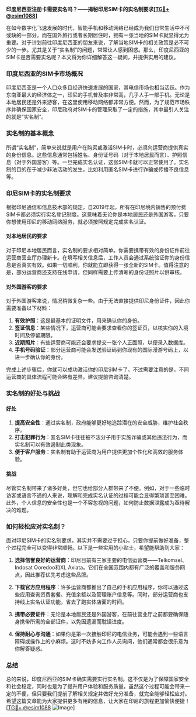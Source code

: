 **印度尼西亚注册卡需要实名吗？——揭秘印尼SIM卡的实名制要求[[TG💪+ @esim1088](https://t.me/s/esim1088)]**

在如今数字化飞速发展的时代，智能手机和移动网络已经成为我们日常生活中不可或缺的一部分。而在国外旅行或者长期居住时，拥有一张当地的SIM卡就显得尤为重要。对于计划前往印度尼西亚的朋友来说，了解当地SIM卡的相关政策是必不可少的一步。尤其是关于“实名制”的问题，常常让人感到困惑。那么，印度尼西亚的SIM卡是否需要实名呢？本文将为你详细解答这一疑问，并提供实用的建议。

### 印度尼西亚的SIM卡市场概况

印度尼西亚是一个人口众多且经济快速发展的国家，其电信市场也相当活跃。作为东南亚最大的经济体之一，印尼的手机普及率非常高，几乎人手一部手机。无论是本地居民还是外来游客，在这里使用移动网络都非常方便。然而，为了规范市场秩序并确保国家安全，印尼政府对SIM卡的管理采取了一定的措施，其中最引人关注的就是“实名制”。

### 实名制的基本概念

所谓“实名制”，简单来说就是用户在购买或激活SIM卡时，必须向运营商提供真实的身份信息。这些信息通常包括姓名、身份证号码（对于本地居民而言）、护照信息（对于外国游客）等。一旦完成实名认证，这张SIM卡就可以正常使用了。实名制的目的在于减少非法活动的发生，比如利用匿名SIM卡进行诈骗或传播不良信息等。

### 印尼SIM卡的实名制要求

根据印尼通信和信息技术部的规定，自2019年起，所有在印尼境内销售的预付费SIM卡都必须实行实名登记制度。这意味着无论你是本地居民还是外国游客，只要你想使用印尼的移动网络服务，就必须按照规定完成实名认证。

#### 对本地居民的要求

对于印尼本地居民而言，实名制的要求相对简单。你需要携带有效的身份证件前往运营商营业厅办理新卡。在填写相关信息后，工作人员会通过系统验证你的身份信息是否真实有效。如果一切顺利，你就能立即获得一张全新的SIM卡。值得注意的是，部分运营商还支持在线申请，但同样需要上传清晰的身份证照片以供审核。

#### 对外国游客的要求

对于外国游客来说，情况稍微复杂一些。由于无法直接提供印尼身份证件，因此你需要准备以下材料：

1. **有效护照**：这是最基本的证明文件，用来确认你的身份。
2. **签证信息**：某些情况下，运营商可能会要求查看你的签证页，以核实你的入境时间及停留期限。
3. **近期照片**：有些运营商可能还会要求提交一张个人正面照，以便录入数据库。
4. **手机号码验证**：部分运营商可能会发送验证码到你现有的国际漫游号码上，以进一步确认你的身份。

完成上述步骤后，你就可以成功激活你的印尼SIM卡了。不过需要注意的是，不同运营商的具体流程可能会略有差异，建议提前咨询清楚。

### 实名制的好处与挑战

#### 好处

1. **提高安全性**：通过实名制，政府能够更好地追踪潜在的安全威胁，维护社会秩序。
2. **打击犯罪行为**：匿名SIM卡往往被不法分子用于实施诈骗或其他违法行为，而实名制可以有效遏制此类现象。
3. **便于客户服务**：实名制有助于运营商为用户提供更加个性化和高效的服务体验。

#### 挑战

尽管实名制带来了诸多好处，但它也给部分人群带来了不便。例如，对于一些临时访客或语言不通的人来说，理解和完成实名认证的过程可能会显得繁琐甚至困难。此外，个人信息的安全性也是一个不容忽视的问题，如何防止数据泄露成为亟待解决的难题。

### 如何轻松应对实名制？

面对印尼SIM卡的实名制要求，其实并不需要过于担心。只要你提前做好准备，整个过程完全可以变得非常顺畅。以下是一些实用的小贴士，希望能帮助到大家：

1. **选择信誉良好的运营商**：印尼目前有三家主要的电信运营商——Telkomsel、Indosat Ooredoo和XL Axiata。它们在全国范围内都有广泛的覆盖和服务网点，因此推荐优先考虑这些品牌。
   
2. **下载官方应用程序**：许多运营商都推出了自己的手机应用程序，你可以通过这些应用查询资费套餐、充值余额以及管理账户信息等。同时，部分运营商也支持线上实名认证功能，省去了跑实体店面的时间。

3. **携带必要证件**：无论是本地居民还是外国游客，在前往营业厅之前都要确保随身携带所需的全部证件，以免因遗漏而耽误进度。

4. **保持耐心与沟通**：如果你是第一次接触印尼的电信业务，可能会遇到一些语言障碍或操作上的小麻烦。这时不妨多向工作人员询问，他们通常都会很乐意为你解答疑惑。

### 总结

总的来说，印度尼西亚的SIM卡确实需要实行实名制。这不仅是为了保障国家安全和社会稳定，同时也是为了提升用户体验和服务质量。虽然这个过程可能会带来一定的不便，但只要我们提前了解相关规定并做好充分准备，就完全能够轻松应对。希望这篇文章能为大家提供更多有用的信息，让大家在印尼的旅程更加愉快便捷！[[TG💪+ @esim1088](https://t.me/s/esim1088) ![Image](https://i.postimg.cc/4NQfJmqS/Snipaste-2025-05-13-00-14-12.png)]